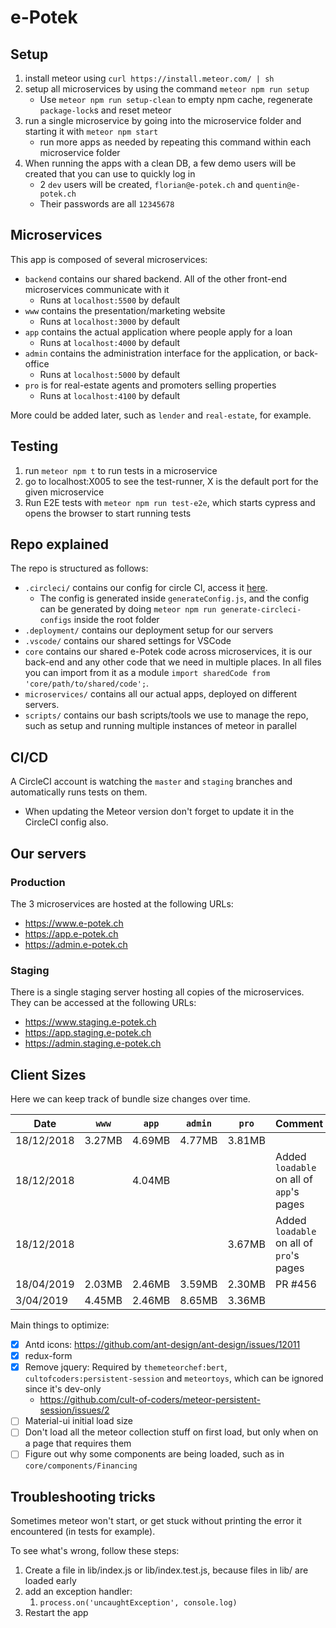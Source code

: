 # e-Potek

## Setup

1.  install meteor using `curl https://install.meteor.com/ | sh`
1.  setup all microservices by using the command `meteor npm run setup`
    - Use `meteor npm run setup-clean` to empty npm cache, regenerate `package-lock`s and reset meteor
1.  run a single microservice by going into the microservice folder and starting it with `meteor npm start`
    - run more apps as needed by repeating this command within each microservice folder
1. When running the apps with a clean DB, a few demo users will be created that you can use to quickly log in
    - 2 `dev` users will be created, `florian@e-potek.ch` and `quentin@e-potek.ch`
    - Their passwords are all `12345678`

## Microservices

This app is composed of several microservices:

- `backend` contains our shared backend. All of the other front-end microservices communicate with it
  - Runs at `localhost:5500` by default
- `www` contains the presentation/marketing website
  - Runs at `localhost:3000` by default
- `app` contains the actual application where people apply for a loan
  - Runs at `localhost:4000` by default
- `admin` contains the administration interface for the application, or back-office
  - Runs at `localhost:5000` by default
- `pro` is for real-estate agents and promoters selling properties
  - Runs at `localhost:4100` by default

More could be added later, such as `lender` and `real-estate`, for example.

## Testing

1.  run `meteor npm t` to run tests in a microservice
1.  go to localhost:X005 to see the test-runner, X is the default port for the given microservice
1.  Run E2E tests with `meteor npm run test-e2e`, which starts cypress and opens the browser to start running tests

## Repo explained

The repo is structured as follows:

- `.circleci/` contains our config for circle CI, access it [here](https://circleci.com/gh/e-Potek).
  - The config is generated inside `generateConfig.js`, and the config can be generated by doing `meteor npm run generate-circleci-configs` inside the root folder
- `.deployment/` contains our deployment setup for our servers
- `.vscode/` contains our shared settings for VSCode
- `core` contains our shared e-Potek code across microservices, it is our back-end and any other code that we need in multiple places. In all files you can import from it as a module `import sharedCode from 'core/path/to/shared/code';`.
- `microservices/` contains all our actual apps, deployed on different servers.
- `scripts/` contains our bash scripts/tools we use to manage the repo, such as setup and running multiple instances of meteor in parallel

## CI/CD

A CircleCI account is watching the `master` and `staging` branches and automatically runs tests on them.

- When updating the Meteor version don't forget to update it in the CircleCI config also.

## Our servers

### Production

The 3 microservices are hosted at the following URLs:

- https://www.e-potek.ch
- https://app.e-potek.ch
- https://admin.e-potek.ch

### Staging

There is a single staging server hosting all copies of the microservices. They can be accessed at the following URLs:

- https://www.staging.e-potek.ch
- https://app.staging.e-potek.ch
- https://admin.staging.e-potek.ch

## Client Sizes

Here we can keep track of bundle size changes over time.

| Date       | `www`  | `app`  | `admin` | `pro`  | Comment                                  |
| ---------- | ------ | ------ | ------- | ------ | ---------------------------------------- |
| 18/12/2018 | 3.27MB | 4.69MB | 4.77MB  | 3.81MB |                                          |
| 18/12/2018 |        | 4.04MB |         |        | Added `loadable` on all of `app`'s pages |
| 18/12/2018 |        |        |         | 3.67MB | Added `loadable` on all of `pro`'s pages |
| 18/04/2019 | 2.03MB | 2.46MB | 3.59MB  | 2.30MB | PR #456                                  |
| 3/04/2019  | 4.45MB | 2.46MB | 8.65MB  | 3.36MB |                                 |

Main things to optimize:

- [x] Antd icons: https://github.com/ant-design/ant-design/issues/12011
- [x] redux-form
- [x] Remove jquery: Required by `themeteorchef:bert`, `cultofcoders:persistent-session` and `meteortoys`, which can be ignored since it's dev-only
  - https://github.com/cult-of-coders/meteor-persistent-session/issues/2
- [ ] Material-ui initial load size
- [ ] Don't load all the meteor collection stuff on first load, but only when on a page that requires them
- [ ] Figure out why some components are being loaded, such as in `core/components/Financing`

## Troubleshooting tricks

Sometimes meteor won't start, or get stuck without printing the error it encountered (in tests for example).

To see what's wrong, follow these steps:

1. Create a file in lib/index.js or lib/index.test.js, because files in lib/ are loaded early
2. add an exception handler:
   1. `process.on('uncaughtException', console.log)`
3. Restart the app
